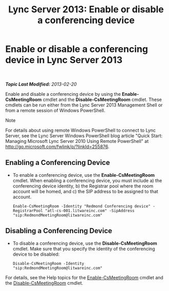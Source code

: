 ﻿---
title: 'Lync Server 2013: Enable or disable a conferencing device'
TOCTitle: Enable or disable a conferencing device
ms:assetid: d5140e38-d015-4706-9bde-cf2fa748c36b
ms:mtpsurl: https://technet.microsoft.com/en-us/library/JJ994070(v=OCS.15)
ms:contentKeyID: 51803981
ms.date: 07/23/2014
mtps_version: v=OCS.15
---

<div data-xmlns="http://www.w3.org/1999/xhtml">

<div class="topic" data-xmlns="http://www.w3.org/1999/xhtml" data-msxsl="urn:schemas-microsoft-com:xslt" data-cs="http://msdn.microsoft.com/en-us/">

<div data-asp="http://msdn2.microsoft.com/asp">

# Enable or disable a conferencing device in Lync Server 2013

</div>

<div id="mainSection">

<div id="mainBody">

<span> </span>

_**Topic Last Modified:** 2013-02-20_

Enable and disable a conferencing device by using the **Enable-CsMeetingRoom** cmdlet and the **Disable-CsMeetingRoom** cmdlet. These cmdlets can be run either from the Lync Server 2013 Management Shell or from a remote session of Windows PowerShell.

<div>


> [!NOTE]  
> For details about using remote Windows PowerShell to connect to Lync Server, see the Lync Server Windows PowerShell blog article "Quick Start: Managing Microsoft Lync Server 2010 Using Remote PowerShell" at <A href="http://go.microsoft.com/fwlink/p/?linkid=255876">http://go.microsoft.com/fwlink/p/?linkId=255876</A>.



</div>

<div>


<div>

## Enabling a Conferencing Device

  - To enable a conferencing device, use the **Enable-CsMeetingRoom** cmdlet. When enabling a conferencing device, you must include a) the conferencing device identity, b) the Registrar pool where the room account will be homed, and c) the SIP address to be assigned to that account.
    
        Enable-CsMeetingRoom -Identity "Redmond Conferencing device" -RegistrarPool "atl-cs-001.litwareinc.com" -SipAddress "sip:RedmondMeetingRoom@litwareinc.com"

</div>

<div>

## Disabling a Conferencing Device

  - To disable a conferencing device, use the **Disable-CsMeetingRoom** cmdlet. Make sure that you specify the identity of the conferencing device to be disabled:
    
        Disable-CsMeetingRoom -Identity "sip:RedmondMeetingRoom@litwareinc.com"

</div>

For details, see the Help topics for the [Enable-CsMeetingRoom](https://docs.microsoft.com/en-us/powershell/module/skype/Enable-CsMeetingRoom) cmdlet and the [Disable-CsMeetingRoom](https://docs.microsoft.com/en-us/powershell/module/skype/Disable-CsMeetingRoom) cmdlet.

</div>

</div>

<span> </span>

</div>

</div>

</div>

